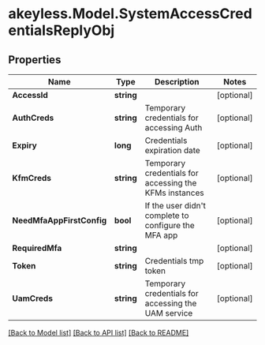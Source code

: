 # akeyless.Model.SystemAccessCredentialsReplyObj

## Properties

Name | Type | Description | Notes
------------ | ------------- | ------------- | -------------
**AccessId** | **string** |  | [optional] 
**AuthCreds** | **string** | Temporary credentials for accessing Auth | [optional] 
**Expiry** | **long** | Credentials expiration date | [optional] 
**KfmCreds** | **string** | Temporary credentials for accessing the KFMs instances | [optional] 
**NeedMfaAppFirstConfig** | **bool** | If the user didn&#39;t complete to configure the MFA app | [optional] 
**RequiredMfa** | **string** |  | [optional] 
**Token** | **string** | Credentials tmp token | [optional] 
**UamCreds** | **string** | Temporary credentials for accessing the UAM service | [optional] 

[[Back to Model list]](../README.md#documentation-for-models) [[Back to API list]](../README.md#documentation-for-api-endpoints) [[Back to README]](../README.md)

